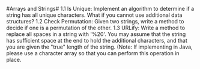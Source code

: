 #Arrays and Strings#
1.1 Is Unique: Implement an algorithm to determine if a string has all unique characters. What if you cannot use additional data structures?
1.2 Check Permutation: Given two strings, write a method to decide if one is a permutation of the other.
1.3 URLify: Write a method to replace all spaces in a string with '%20'. You may assume that the string has sufficient 
    space at the end to hold the additional characters, and that you are given the "true" length of the string. (Note: If implementing in Java, please use a character array so that you can perform this operation in place.
